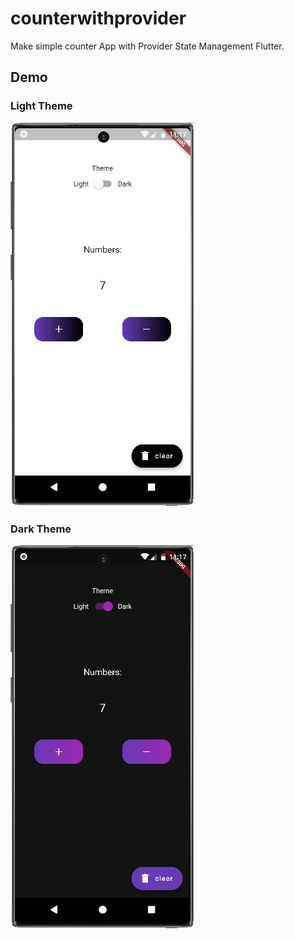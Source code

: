# counterwithprovider

Make simple counter App with Provider State Management Flutter.

## Demo

### Light Theme

![](assets/github-demo/Screenshot_20220618_231722.png)

### Dark Theme

![](assets/github-demo/Screenshot_20220618_231731.png)
